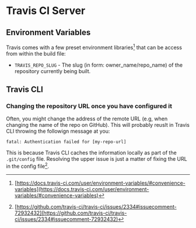 # Travis CI Server

## Environment Variables
Travis comes with a few preset environment libraries[^envvars] that can be access from within the build file:

- `TRAVIS_REPO_SLUG` - The slug (in form: owner_name/repo_name) of the repository currently being built.

## Travis CLI
### Changing the repository URL once you have configured it
Often, you might change the address of the remote URL (e.g, when changing the name of the repo on GitHub). This will probably reuslt in Travis CLI throwing the followign message at you:

```
fatal: Authentication failed for [my-repo-url]
```

This is because Travis CLI caches the information locally as part of the `.git/config` file. Resolving the upper issue is just a matter of fixing the URL in the config file[^1].

[^envvars]: [https://docs.travis-ci.com/user/environment-variables/#convenience-variables](https://docs.travis-ci.com/user/environment-variables/#convenience-variables)
[^1]: [https://github.com/travis-ci/travis-ci/issues/2334#issuecomment-72932432](https://github.com/travis-ci/travis-ci/issues/2334#issuecomment-72932432)
